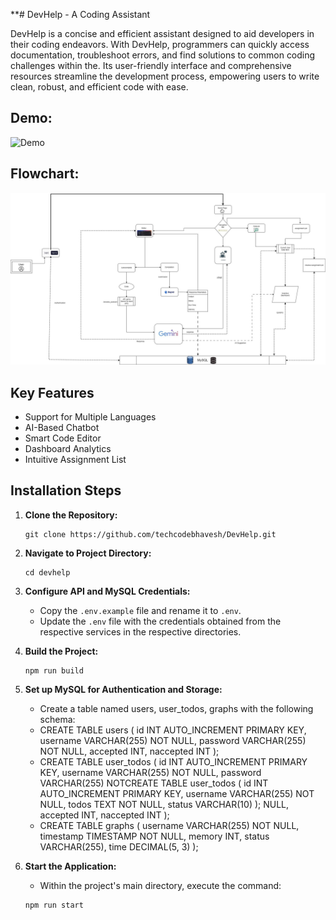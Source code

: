 **# DevHelp - A Coding Assistant

DevHelp is a concise and efficient assistant designed to aid developers in their coding endeavors. With DevHelp, programmers can quickly access documentation, troubleshoot errors, and find solutions to common coding challenges within the. Its user-friendly interface and comprehensive resources streamline the development process, empowering users to write clean, robust, and efficient code with ease.

## Demo:
![Demo](demo.gif)

## Flowchart:
![Flowchart](flowchart.jpg)

## Key Features

- Support for Multiple Languages
- AI-Based Chatbot
- Smart Code Editor
- Dashboard Analytics
- Intuitive Assignment List
  
## Installation Steps

1. **Clone the Repository:**
   ```
   git clone https://github.com/techcodebhavesh/DevHelp.git
   ```

2. **Navigate to Project Directory:**
   ```
   cd devhelp
   ```

3. **Configure API and MySQL Credentials:**
   - Copy the `.env.example` file and rename it to `.env`.
   - Update the `.env` file with the credentials obtained from the respective services in the respective directories.

4. **Build the Project:**
   ```
   npm run build
   ```

5. **Set up MySQL for Authentication and Storage:**
   - Create a table named users, user_todos, graphs with the following schema:
   - CREATE TABLE users ( id INT AUTO_INCREMENT PRIMARY KEY, username VARCHAR(255) NOT NULL, password VARCHAR(255) NOT NULL, accepted INT, naccepted INT );
   - CREATE TABLE user_todos ( id INT AUTO_INCREMENT PRIMARY KEY, username VARCHAR(255) NOT NULL, password VARCHAR(255) NOTCREATE TABLE user_todos ( id INT AUTO_INCREMENT PRIMARY KEY, username VARCHAR(255) NOT NULL, todos TEXT NOT NULL, status VARCHAR(10) ); NULL, accepted INT, naccepted INT );
   - CREATE TABLE graphs ( username VARCHAR(255) NOT NULL, timestamp TIMESTAMP NOT NULL, memory INT, status VARCHAR(255), time DECIMAL(5, 3) );

6. **Start the Application:**
   - Within the project's main directory, execute the command:
   ```
   npm run start
   ```
